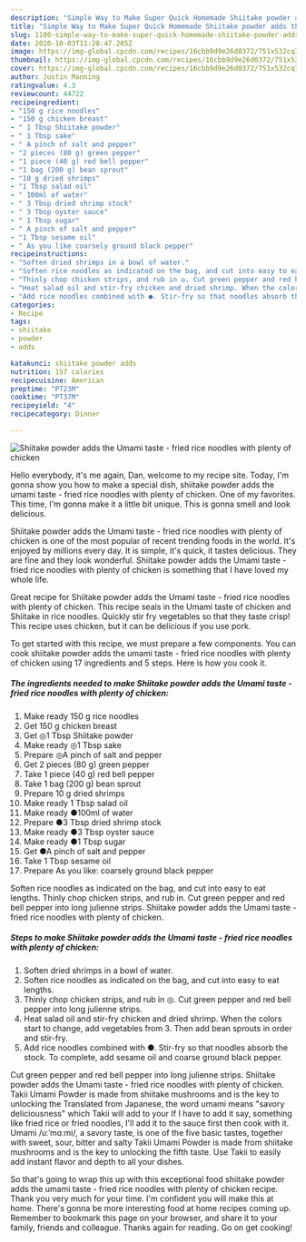 ```yaml
---
description: "Simple Way to Make Super Quick Homemade Shiitake powder adds the Umami taste - fried rice noodles with plenty of chicken"
title: "Simple Way to Make Super Quick Homemade Shiitake powder adds the Umami taste - fried rice noodles with plenty of chicken"
slug: 1180-simple-way-to-make-super-quick-homemade-shiitake-powder-adds-the-umami-taste-fried-rice-noodles-with-plenty-of-chicken
date: 2020-10-03T11:28:47.285Z
image: https://img-global.cpcdn.com/recipes/16cbb9d9e26d0372/751x532cq70/shiitake-powder-adds-the-umami-taste-fried-rice-noodles-with-plenty-of-chicken-recipe-main-photo.jpg
thumbnail: https://img-global.cpcdn.com/recipes/16cbb9d9e26d0372/751x532cq70/shiitake-powder-adds-the-umami-taste-fried-rice-noodles-with-plenty-of-chicken-recipe-main-photo.jpg
cover: https://img-global.cpcdn.com/recipes/16cbb9d9e26d0372/751x532cq70/shiitake-powder-adds-the-umami-taste-fried-rice-noodles-with-plenty-of-chicken-recipe-main-photo.jpg
author: Justin Manning
ratingvalue: 4.3
reviewcount: 44722
recipeingredient:
- "150 g rice noodles"
- "150 g chicken breast"
- " 1 Tbsp Shiitake powder"
- " 1 Tbsp sake"
- " A pinch of salt and pepper"
- "2 pieces (80 g) green pepper"
- "1 piece (40 g) red bell pepper"
- "1 bag (200 g) bean sprout"
- "10 g dried shrimps"
- "1 Tbsp salad oil"
- " 100ml of water"
- " 3 Tbsp dried shrimp stock"
- " 3 Tbsp oyster sauce"
- " 1 Tbsp sugar"
- " A pinch of salt and pepper"
- "1 Tbsp sesame oil"
- " As you like coarsely ground black pepper"
recipeinstructions:
- "Soften dried shrimps in a bowl of water."
- "Soften rice noodles as indicated on the bag, and cut into easy to eat lengths."
- "Thinly chop chicken strips, and rub in ◎. Cut green pepper and red bell pepper into long julienne strips."
- "Heat salad oil and stir-fry chicken and dried shrimp. When the colors start to change, add vegetables from 3. Then add bean sprouts in order and stir-fry."
- "Add rice noodles combined with ●. Stir-fry so that noodles absorb the stock. To complete, add sesame oil and coarse ground black pepper."
categories:
- Recipe
tags:
- shiitake
- powder
- adds

katakunci: shiitake powder adds 
nutrition: 157 calories
recipecuisine: American
preptime: "PT23M"
cooktime: "PT37M"
recipeyield: "4"
recipecategory: Dinner

---
```



![Shiitake powder adds the Umami taste - fried rice noodles with plenty of chicken](https://img-global.cpcdn.com/recipes/16cbb9d9e26d0372/751x532cq70/shiitake-powder-adds-the-umami-taste-fried-rice-noodles-with-plenty-of-chicken-recipe-main-photo.jpg)

Hello everybody, it's me again, Dan, welcome to my recipe site. Today, I'm gonna show you how to make a special dish, shiitake powder adds the umami taste - fried rice noodles with plenty of chicken. One of my favorites. This time, I'm gonna make it a little bit unique. This is gonna smell and look delicious.

Shiitake powder adds the Umami taste - fried rice noodles with plenty of chicken is one of the most popular of recent trending foods in the world. It's enjoyed by millions every day. It is simple, it's quick, it tastes delicious. They are fine and they look wonderful. Shiitake powder adds the Umami taste - fried rice noodles with plenty of chicken is something that I have loved my whole life.

Great recipe for Shiitake powder adds the Umami taste - fried rice noodles with plenty of chicken. This recipe seals in the Umami taste of chicken and Shiitake in rice noodles. Quickly stir fry vegetables so that they taste crisp! This recipe uses chicken, but it can be delicious if you use pork.


To get started with this recipe, we must prepare a few components. You can cook shiitake powder adds the umami taste - fried rice noodles with plenty of chicken using 17 ingredients and 5 steps. Here is how you cook it.

<!--inarticleads1-->

##### The ingredients needed to make Shiitake powder adds the Umami taste - fried rice noodles with plenty of chicken:

1. Make ready 150 g rice noodles
1. Get 150 g chicken breast
1. Get  ◎1 Tbsp Shiitake powder
1. Make ready  ◎1 Tbsp sake
1. Prepare  ◎A pinch of salt and pepper
1. Get 2 pieces (80 g) green pepper
1. Take 1 piece (40 g) red bell pepper
1. Take 1 bag (200 g) bean sprout
1. Prepare 10 g dried shrimps
1. Make ready 1 Tbsp salad oil
1. Make ready  ●100ml of water
1. Prepare  ●3 Tbsp dried shrimp stock
1. Make ready  ●3 Tbsp oyster sauce
1. Make ready  ●1 Tbsp sugar
1. Get  ●A pinch of salt and pepper
1. Take 1 Tbsp sesame oil
1. Prepare  As you like: coarsely ground black pepper


Soften rice noodles as indicated on the bag, and cut into easy to eat lengths. Thinly chop chicken strips, and rub in. Cut green pepper and red bell pepper into long julienne strips. Shiitake powder adds the Umami taste - fried rice noodles with plenty of chicken. 

<!--inarticleads2-->

##### Steps to make Shiitake powder adds the Umami taste - fried rice noodles with plenty of chicken:

1. Soften dried shrimps in a bowl of water.
1. Soften rice noodles as indicated on the bag, and cut into easy to eat lengths.
1. Thinly chop chicken strips, and rub in ◎. Cut green pepper and red bell pepper into long julienne strips.
1. Heat salad oil and stir-fry chicken and dried shrimp. When the colors start to change, add vegetables from 3. Then add bean sprouts in order and stir-fry.
1. Add rice noodles combined with ●. Stir-fry so that noodles absorb the stock. To complete, add sesame oil and coarse ground black pepper.


Cut green pepper and red bell pepper into long julienne strips. Shiitake powder adds the Umami taste - fried rice noodles with plenty of chicken. Takii Umami Powder is made from shiitake mushrooms and is the key to unlocking the Translated from Japanese, the word umami means &#34;savory deliciousness&#34; which Takii will add to your If I have to add it say, something like fried rice or fried noodles, I&#39;ll add it to the sauce first then cook with it. Umami /uːˈmɑːmi/, a savory taste, is one of the five basic tastes, together with sweet, sour, bitter and salty Takii Umami Powder is made from shiitake mushrooms and is the key to unlocking the fifth taste. Use Takii to easily add instant flavor and depth to all your dishes. 

So that's going to wrap this up with this exceptional food shiitake powder adds the umami taste - fried rice noodles with plenty of chicken recipe. Thank you very much for your time. I'm confident you will make this at home. There's gonna be more interesting food at home recipes coming up. Remember to bookmark this page on your browser, and share it to your family, friends and colleague. Thanks again for reading. Go on get cooking!
